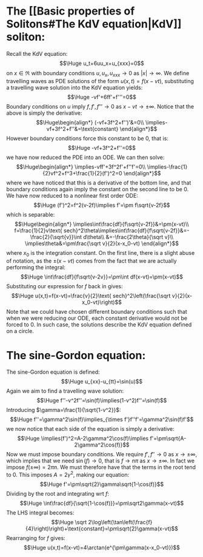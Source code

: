 
# The [[Basic properties of Solitons#The KdV equation|KdV]] soliton:

Recall the KdV equation:$$\Huge u_t+6uu_x+u_{xxx}=0$$on $x\in\Re$ with boundary conditions $u,u_x,u_{xxx}\to0$ as $|x|\to\infty$. We define travelling waves as PDE solutions of the form $u(x,t)=f(x-vt)$, substituting a travelling wave solution into the KdV equation yields:$$\Huge -vf'+6ff'+f'''=0$$Boundary conditions on $u$ imply $f,f',f'''\to0$ as $x-vt\to\pm\infty$. Notice that the above is simply the derivative:$$\Huge\begin{align*}
(-vf+3f^2+f'')'&=0\\
\implies-vf+3f^2+f''&=\text{constant}
\end{align*}$$However boundary conditions force this constant to be $0$, that is:$$\Huge -vf+3f^2+f''=0$$we have now reduced the PDE into an ODE. We can then solve:$$\Huge\begin{align*}
\implies-vff'+3f^2f'+f''f'=0\\
\implies-\frac{1}{2}vf^2+f^3+\frac{1}{2}(f')^2=0
\end{align*}$$where we have noticed that this is a derivative of the bottom line, and that boundary conditions again imply the constant on the second line to be $0$. We have now reduced to a nonlinear first order ODE:$$\Huge (f')^2=f^2(v-2f)\implies f'=\pm f\sqrt{v-2f}$$which is separable:$$\Huge\begin{align*}
\implies\int\frac{df}{f\sqrt{v-2f}}&=\pm(x-vt)\\
f=\frac{1}{2}v\text{ sech}^2\theta\implies\int\frac{df}{f\sqrt{v-2f}}&=-\frac{2}{\sqrt{v}}\int d\theta\\
&=-\frac{2\theta}{\sqrt v}\\
\implies\theta&=\pm\frac{\sqrt v}{2}(x-x_0-vt)
\end{align*}$$where $x_0$ is the integration constant. On the first line, there is a slight abuse of notation, as the $\pm(x-vt)$ comes from the fact that we are actually performing the integral:$$\Huge \int\frac{df}{f\sqrt{v-2v}}=\pm\int df(x-vt)=\pm(x-vt)$$ Substituting our expression for $f$ back in gives:$$\Huge u(x,t)=f(x-vt)=\frac{v}{2}\text{ sech}^2\left(\frac{\sqrt v}{2}(x-x_0-vt)\right)$$Note that we could have chosen different boundary conditions such that when we were reducing our ODE, each constant derivative would not be forced to $0$. In such case, the solutions describe the KdV equation defined on a circle.

# The sine-Gordon equation:

The sine-Gordon equation is defined:$$\Huge u_{xx}-u_{tt}=\sin(u)$$Again we aim to find a travelling wave solution:$$\Huge f''-v^2f''=\sin(f)\implies(1-v^2)f''=\sin(f)$$Introducing $\gamma=\frac{1}{\sqrt{1-v^2}}$:$$\Huge f''=\gamma^2\sin(f)\implies_{\times f'}f''f'=\gamma^2\sin(f)f'$$we now notice that each side of the equation is simply a derivative:$$\Huge \implies(f')^2=A-2\gamma^2\cos(f)\implies f'=\pm\sqrt{A-2\gamma^2\cos(f)}$$Now we must impose boundary conditions. We require $f',f''\to0$ as $x\to\pm\infty$, which implies that we need $\sin(f)\to0$, that is $f\to n\pi$ as $x\to\pm\infty$. In fact we impose $f(\pm\infty)=2\pi n$. We must therefore have that the terms in the root tend to $0$. This imposes $A=2\gamma^2$, making our equation:$$\Huge f'=\pm\sqrt{2}\gamma\sqrt{1-\cos(f)}$$Dividing by the root and integrating wrt $f$:$$\Huge \int\frac{df}{\sqrt{1-\cos(f)}}=\pm\sqrt2\gamma(x-vt)$$The LHS integral becomes:$$\Huge \sqrt 2\log\left(\tan\left(\frac{f}{4}\right)\right)+\text{constant}=\pm\sqrt{2}\gamma(x-vt)$$Rearranging for $f$ gives:$$\Huge u(x,t)=f(x-vt)=4\arctan(e^{\pm\gamma(x-x_0-vt)})$$